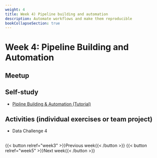 ```yaml
---
weight: 4
title: Week 4) Pipeline building and automation
description: Automate workflows and make them reproducible
bookCollapseSection: true
---
```


# Week 4: Pipeline Building and Automation

## Meetup


## Self-study
- [Pipline Building & Automation (Tutorial)](docs/tutorials/pipeline-building-automation)

## Activities (individual exercises or team project)
- Data Challenge 4

<br>
{{< button relref="week3" >}}Previous week{{< /button >}}
{{< button relref="week5" >}}Next week{{< /button >}}
